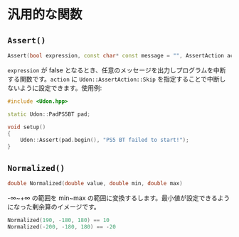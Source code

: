 # 汎用的な関数

## `Assert()`

```cpp
Assert(bool expression, const char* const message = "", AssertAction action = AssertAction::Abort)
```

`expression` が false となるとき、任意のメッセージを出力しプログラムを中断する関数です。`action` に `Udon::AssertAction::Skip` を指定することで中断しないように設定できます。使用例:

```cpp
#include <Udon.hpp>

static Udon::PadPS5BT pad;

void setup()
{
    Udon::Assert(pad.begin(), "PS5 BT failed to start!");
}
```

## `Normalized()`

```cpp
double Normalized(double value, double min, double max)
```

-∞~+∞ の範囲を min~max の範囲に変換するします。最小値が設定できるようになった剰余算のイメージです。

```cpp
Normalized(190, -180, 180) == 10
Normalized(-200, -180, 180) == -20
```
